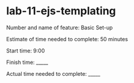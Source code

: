 # lab-11-ejs-templating

Number and name of feature: Basic Set-up

Estimate of time needed to complete: 50 minutes

Start time: 9:00

Finish time: _____

Actual time needed to complete: _____